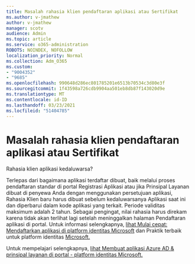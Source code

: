 ```yaml
---
title: Masalah rahasia klien pendaftaran aplikasi atau Sertifikat
ms.author: v-jmathew
author: v-jmathew
manager: scotv
audience: Admin
ms.topic: article
ms.service: o365-administration
ROBOTS: NOINDEX, NOFOLLOW
localization_priority: Normal
ms.collection: Adm_O365
ms.custom:
- "9004352"
- "9685"
ms.openlocfilehash: 990648d286ec801785201e6513b70534c3d80e3f
ms.sourcegitcommit: 1f43598a726cdb9904aa501eb8db87f143020d9e
ms.translationtype: MT
ms.contentlocale: id-ID
ms.lasthandoff: 03/23/2021
ms.locfileid: "51404785"
---
```

# <a name="app-registration-client-secret-or-certificate-issues"></a>Masalah rahasia klien pendaftaran aplikasi atau Sertifikat

Rahasia klien aplikasi kedaluwarsa?

Terlepas dari bagaimana aplikasi terdaftar dibuat, baik melalui proses pendaftaran standar di portal Registrasi Aplikasi atau jika Prinsipal Layanan dibuat di penyewa Anda dengan menggunakan persetujuan aplikasi, Rahasia Klien baru harus dibuat sebelum kedaluwarsanya Aplikasi saat ini dan diperbarui dalam kode aplikasi yang terkait. Periode validitas maksimum adalah 2 tahun. Sebagai pengingat, nilai rahasia harus direkam karena tidak akan terlihat lagi setelah meninggalkan halaman Pendaftaran aplikasi di portal. Untuk informasi selengkapnya, [lihat Mulai cepat: Mendaftarkan aplikasi di platform identitas Microsoft](https://docs.microsoft.com/azure/active-directory/develop/quickstart-register-app) dan Praktik terbaik untuk platform identitas [Microsoft.](https://docs.microsoft.com/azure/active-directory/develop/identity-platform-integration-checklist#security)

Untuk mempelajari selengkapnya, [lihat Membuat aplikasi Azure AD & prinsipal layanan di portal - platform identitas Microsoft.](https://docs.microsoft.com/azure/active-directory/develop/howto-create-service-principal-portal)
